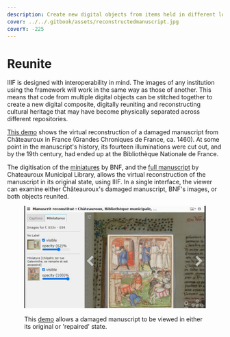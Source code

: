 ```yaml
---
description: Create new digital objects from items held in different locations
cover: ../../.gitbook/assets/reconstructedmanuscript.jpg
coverY: -225
---
```


# Reunite

IIIF is designed with interoperability in mind. The images of any institution using the framework will work in the same way as those of another. This means that code from multiple digital objects can be stitched together to create a new digital composite, digitally reuniting and reconstructing cultural heritage that may have become physically separated across different repositories.&#x20;

[This demo](https://demos.biblissima.fr/chateauroux/demo/) shows the virtual reconstruction of a damaged manuscript from Châteauroux in France (Grandes Chroniques de France, ca. 1460). At some point in the manuscript's history, its fourteen illuminations were cut out, and by the 19th century, had ended up at the Bibliothèque Nationale de France.&#x20;

The digitisation of the [miniatures](https://gallica.bnf.fr/services/engine/search/sru?operation=searchRetrieve\&version=1.2\&maximumRecords=50\&page=1\&query=\(dc.source%20all%20%224-AD-133%22\)%20and%20\(dc.type%20all%20%22image%22\)) by BNF, and the [full manuscript](https://arca.irht.cnrs.fr/ark:/63955/md53ws85cj4c) by Chateauroux Municipal Library, allows the virtual reconstruction of the manuscript in its original state, using IIIF. In a single interface, the viewer can examine either Châteauroux's damaged manuscript, BNF's images, or both objects reunited.

<figure><img src="../../.gitbook/assets/biblissima-demo.jpg" alt=""><figcaption><p>This <a href="https://demos.biblissima.fr/chateauroux/demo/">demo</a> allows a damaged manuscript to be viewed in either its original or 'repaired' state.</p></figcaption></figure>
